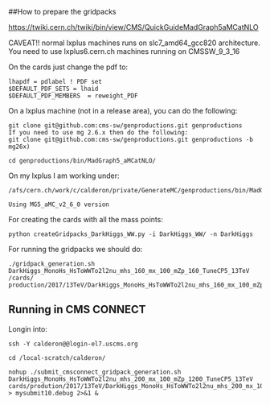 
##How to prepare the gridpacks

https://twiki.cern.ch/twiki/bin/view/CMS/QuickGuideMadGraph5aMCatNLO

CAVEAT!! normal lxplus machines runs on slc7_amd64_gcc820 architecture. You need to use lxplus6.cern.ch machines 
running on CMSSW_9_3_16

   On the cards just change the pdf to:
   
    lhapdf = pdlabel ! PDF set
    $DEFAULT_PDF_SETS = lhaid
    $DEFAULT_PDF_MEMBERS  = reweight_PDF

   On a lxplus machine (not in a release area), you can do the following:
    
    git clone git@github.com:cms-sw/genproductions.git genproductions 	
    If you need to use mg 2.6.x then do the following:
    git clone git@github.com:cms-sw/genproductions.git genproductions -b mg26x) 
    
    cd genproductions/bin/MadGraph5_aMCatNLO/

   On my lxplus I am working under: 

    /afs/cern.ch/work/c/calderon/private/GenerateMC/genproductions/bin/MadGraph5_aMCatNLO/

    Using MG5_aMC_v2_6_0 version 
 
   For creating the cards with all the mass points: 
    
    python createGridpacks_DarkHiggs_WW.py -i DarkHiggs_WW/ -n DarkHiggs

   For running the gridpacks we should do: 
   
    ./gridpack_generation.sh DarkHiggs_MonoHs_HsToWWTo2l2nu_mhs_160_mx_100_mZp_160_TuneCP5_13TeV /cards/	production/2017/13TeV/DarkHiggs_MonoHs_HsToWWTo2l2nu_mhs_160_mx_100_mZp_160_TuneCP5_13TeV



## Running in CMS CONNECT 

   Longin into: 

    ssh -Y calderon@@login-el7.uscms.org

    cd /local-scratch/calderon/

    nohup ./submit_cmsconnect_gridpack_generation.sh  DarkHiggs_MonoHs_HsToWWTo2l2nu_mhs_200_mx_100_mZp_1200_TuneCP5_13TeV cards/prodution/2017/13TeV/DarkHiggs_MonoHs_HsToWWTo2l2nu_mhs_200_mx_100_mZp_1200_TuneCP5_13TeV  > mysubmit10.debug 2>&1 &

